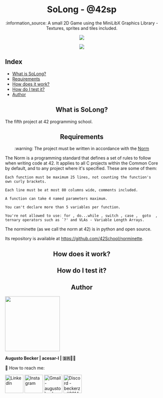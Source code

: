<h1 align="center"> SoLong - @42sp </h1>

<p align="center">:information_source: A small 2D Game using the MiniLibX Graphics Library - Textures, sprites and tiles included. </p>

<p align="center"><a href="https://www.42sp.org.br/" target="_blank"><img src="https://img.shields.io/static/v1?label=&message=SP&color=000&style=for-the-badge&logo=42""></a></p>
<p align="center"><a href="https://github.com/augustobecker/SoLong/blob/main/READMES/README-ptbr.md" target="_blank"><img src="https://img.shields.io/badge/dispon%C3%ADvel%20tamb%C3%A9m%20em-PT--BR-yellow"></a></p>

## Index
* [What is SoLong?](#what-is-solong)
* [Requirements](#requirements)
* [How does it work?](#how-does-it-work)
* [How do I test it?](#how-do-i-test-it)
* [Author](#author)

<h2 align="center" id="what-is-solong"> What is SoLong? </h2>

The fifth project at 42 programming school.
  
<h2 align="center" id="requirements"> Requirements </h2>

<p  align="center"> :warning: The project must be written in accordance with the <a href="https://github.com/42School/norminette/blob/master/pdf/en.norm.pdf" target="_blank">Norm</a> </p>
The Norm  is a programming standard that defines a set of rules to follow when writing code at 42. It applies to all C projects within the Common Core by default, and
to any project where it's specified. These are some of them:

    Each function must be maximum 25 lines, not counting the function's own curly brackets.
    
    Each line must be at most 80 columns wide, comments included.
    
    A function can take 4 named parameters maximum.
    
    You can't declare more than 5 variables per function.
    
    You're not allowed to use: for , do...while , switch , case ,  goto  ,
    ternary operators such as `?' and VLAs - Variable Length Arrays.
  The norminette (as we call the norm at 42) is in python and open source.
  
  Its repository is available at https://github.com/42School/norminette.
    
<h2 align="center" id="how-does-it-work"> How does it work? </h2>

<h2 align="center" id="how-do-i-test-it"> How do I test it? </h2>  
  
<h2 align="center" id="author"> Author </h2>
<div>
    <img height="180em" src="https://user-images.githubusercontent.com/81205527/152089472-0aa06bd9-d882-4c83-adfc-8230d1e958c1.png">
    
<strong> Augusto Becker | acesar-l | 🇧🇷👨‍🚀</strong>
    
:wave: How to reach me: 
    
  <a href="https://www.linkedin.com/in/augusto-becker/" target="_blank"><img align="center" alt="LinkedIn" height="60" src="https://user-images.githubusercontent.com/81205527/157161849-01a9df02-bf32-45be-add4-122bc40b48cf.png"></a>
<a href="https://www.instagram.com/augusto.becker/" target="_blank"><img align="center" alt="Instagram" height="60" src="https://user-images.githubusercontent.com/81205527/157161841-19ec3ab2-2c8f-4ec0-8b9d-3cd885256098.png"></a>
<a href = "mailto:augustobecker.dev@gmail.com"> <img align="center" alt="Gmail - augustobecker.dev@gmail.com" height="60" src="https://user-images.githubusercontent.com/81205527/157161831-eb9dffee-404b-4ffe-b0af-34671219f7fb.png"></a>
<a href="https://discord.gg/3kxYkBRxUy" target="_blank"><img align="center" alt="Discord - beckerzz#3614" height="60" src="https://user-images.githubusercontent.com/81205527/157161820-de88dc63-61a3-4c9f-9445-07ac98bf0bc2.png"></a>
</div>
